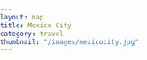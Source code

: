 ```yaml
---
layout: map
title: Mexico City
category: travel
thumbnail: "/images/mexicocity.jpg"
--- 
```

    
<html>
  <head>
    <title>Styled Maps - Night Mode</title>
    <meta name="viewport" content="initial-scale=1.0, user-scalable=no">
    <meta charset="utf-8">
    <style>
      /* Always set the map height explicitly to define the size of the div
       * element that contains the map. */
      #map {
        height: 100%;
      }
      /* Optional: Makes the sample page fill the window. */
      html, body {
        height: 100%;
        margin: 0;
        padding: 0;
      }
    </style>
  </head>
  <body>
    <div id="map"></div>
    <script>
      function initMap() {
        // Styles a map in night mode.
        var map = new google.maps.Map(document.getElementById('map'), {
          center: {lat: 40.674, lng: -73.945},
          zoom: 12,
          styles: [
            {elementType: 'geometry', stylers: [{color: '#242f3e'}]},
            {elementType: 'labels.text.stroke', stylers: [{color: '#242f3e'}]},
            {elementType: 'labels.text.fill', stylers: [{color: '#746855'}]},
            {
              featureType: 'administrative.locality',
              elementType: 'labels.text.fill',
              stylers: [{color: '#d59563'}]
            },
            {
              featureType: 'poi',
              elementType: 'labels.text.fill',
              stylers: [{color: '#d59563'}]
            },
            {
              featureType: 'poi.park',
              elementType: 'geometry',
              stylers: [{color: '#263c3f'}]
            },
            {
              featureType: 'poi.park',
              elementType: 'labels.text.fill',
              stylers: [{color: '#6b9a76'}]
            },
            {
              featureType: 'road',
              elementType: 'geometry',
              stylers: [{color: '#38414e'}]
            },
            {
              featureType: 'road',
              elementType: 'geometry.stroke',
              stylers: [{color: '#212a37'}]
            },
            {
              featureType: 'road',
              elementType: 'labels.text.fill',
              stylers: [{color: '#9ca5b3'}]
            },
            {
              featureType: 'road.highway',
              elementType: 'geometry',
              stylers: [{color: '#746855'}]
            },
            {
              featureType: 'road.highway',
              elementType: 'geometry.stroke',
              stylers: [{color: '#1f2835'}]
            },
            {
              featureType: 'road.highway',
              elementType: 'labels.text.fill',
              stylers: [{color: '#f3d19c'}]
            },
            {
              featureType: 'transit',
              elementType: 'geometry',
              stylers: [{color: '#2f3948'}]
            },
            {
              featureType: 'transit.station',
              elementType: 'labels.text.fill',
              stylers: [{color: '#d59563'}]
            },
            {
              featureType: 'water',
              elementType: 'geometry',
              stylers: [{color: '#17263c'}]
            },
            {
              featureType: 'water',
              elementType: 'labels.text.fill',
              stylers: [{color: '#515c6d'}]
            },
            {
              featureType: 'water',
              elementType: 'labels.text.stroke',
              stylers: [{color: '#17263c'}]
            }
          ]
        });
      }
    </script>
    <script src="https://maps.googleapis.com/maps/api/js?key=YOUR_API_KEY&callback=initMap"
    async defer></script>
  </body>
</html>


  <body>
    <div id="map"></div>
    <script>
      function initMap() {
        var pujol = {lat: 19.434475, lng: -99.187655};
        var julesbasement = {lat: 19.4305983, lng: -99.1983094};
        var yuban = {lat: 19.4188352, lng: -99.1662856};
        var romitacomedor = {lat: 19.4190907, lng: -99.1591261};
        
        var map = new google.maps.Map(document.getElementById('map'), {
          zoom: 13,
          center: pujol
        
        var marker = new google.maps.Marker({
          position: pujol,
          map: map
        });
        
        var marker = new google.maps.Marker({
          position: julesbasement,
          map: map
        });
        var marker = new google.maps.Marker({
          position: yuban,
          map: map
        });
         var marker = new google.maps.Marker({
          position: romitacomedor,
          map: map
        });
      }
            
            
    </script>
    <script async defer
    src="https://maps.googleapis.com/maps/api/js?key=AIzaSyBjiDtJdMbIB54fTQAPJV7bljadWrv0Jww&callback=initMap">
    </script>
  </body>
   <style>
      #map {
        width: 100%;
        height: 400px;
       }
    </style>
